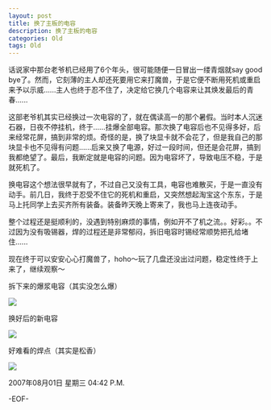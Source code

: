 ```yaml
---
layout: post
title: 换了主板的电容
description: 换了主板的电容
categories: Old
tags: Old
---
```

话说家中那台老爷机已经用了6个年头，很可能随便一日冒出一缕青烟就say good bye了。然而，它刻薄的主人却还死要用它来打魔兽，于是它便不断用死机或重启来予以示威......主人也终于忍不住了，决定给它换几个电容来让其焕发最后的青春......  
  
这部老爷机其实已经换过一次电容的了，就在偶读高一的那个暑假。当时本人沉迷石器，日夜不停挂机，终于......挂爆全部电容。那次换了电容后也不见得多好，后来经常花屏，搞到非常的烦。奇怪的是，换了块显卡就不会花了，但是我自己的那块显卡也不见得有问题......后来又换了电源，好过一段时间，但还是会花屏，搞到我都绝望了。最后，我断定就是电容的问题。因为电容坏了，导致电压不稳，于是就死机了。  
  
换电容这个想法很早就有了，不过自己又没有工具，电容也难散买，于是一直没有动手。前几日，我终于忍受不住它的死机和重启，又突然想起淘宝这个东东，于是马上托同学上去买齐所有装备。装备昨天晚上寄来了，我也马上连夜动手。  
  
整个过程还是挺顺利的，没遇到特别麻烦的事情，例如开不了机之流。。好彩。。不过因为没有吸锡器，焊的过程还是非常郁闷，拆旧电容时锡经常顺势把孔给堵住......  
  
现在终于可以安安心心打魔兽了，hoho～玩了几盘还没出过问题，稳定性终于上来了，继续观察～  
  
拆下来的爆浆电容（其实没怎么爆）  

![](http://hiphotos.baidu.com/vcone/pic/item/ed8df252e1c5fb060df3e30f.jpg)  
  
换好后的新电容

![](http://hiphotos.baidu.com/vcone/pic/item/1ca6b30044b24719728b65f3.jpg)
  
好难看的焊点（其实是松香）

![](http://hiphotos.baidu.com/vcone/pic/item/c2ed3bee529fdcf3b3fb9512.jpg)

2007年08月01日 星期三  04:42 P.M.

-EOF-